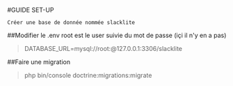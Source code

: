 #GUIDE SET-UP

    Créer une base de donnée nommée slacklite
    
##Modifier le .env
root est le user suivie du mot de passe (içi il n'y en a pas)
>   DATABASE_URL=mysql://root:@127.0.0.1:3306/slacklite
    

##Faire une migration
>   php bin/console doctrine:migrations:migrate

